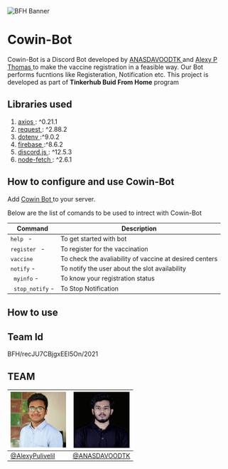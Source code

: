 ![BFH Banner](https://trello-attachments.s3.amazonaws.com/542e9c6316504d5797afbfb9/542e9c6316504d5797afbfc1/39dee8d993841943b5723510ce663233/Frame_19.png)

# Cowin-Bot
Cowin-Bot is a Discord Bot developed by <a href="https://github.com/ANASDAVOODTK">ANASDAVOODTK </a> and <a href="https://github.com/AlexyPulivelil">Alexy P Thomas </a> to make the vaccine registration in a feasible way. Our Bot performs fucntions like Registeration, Notification etc. This project is developed as part of **Tinkerhub Buid From Home** program

## Libraries used
1. <a href="https://www.npmjs.com/package/axios">axios </a> : ^0.21.1
2. <a href="https://www.npmjs.com/package/request"> request </a> : ^2.88.2
3. <a href="https://www.npmjs.com/package/dotenv"> dotenv  </a> :^9.0.2
4. <a href="https://firebase.google.com/"> firebase </a> :^8.6.2
5. <a href="https://discord.js.org/#/"> discord.js  </a> : ^12.5.3
6. <a href="https://www.npmjs.com/package/node-fetch"> node-fetch </a> : ^2.6.1
 



## How to configure and use Cowin-Bot

Add <a href="https://discordapp.com/oauth2/authorize?client_id=844522949138055189&scope=bot&permissions=66186303">Cowin Bot </a> to your server. 

Below are the list of comands to be used to intrect with Cowin-Bot

| Command | Description
|---------|-------------|
| ```help ``` - | To get started with bot |
| ```register ``` - | To register for the vaccination |
| ```vaccine ```  | To check the avaliability of vaccine at desired centers |
| ```notify``` - | To notify the user about the slot availability |
| ``` myinfo``` - | To know your registration status |
| ``` stop_notify``` - | To Stop Notification |


## How to use


## Team Id

BFH/recJU7CBjgxEEI5On/2021

## TEAM
![Alexy](https://github.com/AlexyPulivelil/Cowin_Bot/blob/main/attachment/Alexy.jpg) | ![Anas](https://github.com/AlexyPulivelil/Cowin_Bot/blob/main/attachment/anas11%20(1).jpg) | 
------------ | -------------
[@AlexyPulivelil](https://github.com/AlexyPulivelil) | [@ANASDAVOODTK](https://github.com/ANASDAVOODTK)
